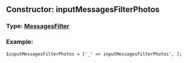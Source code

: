 ## Constructor: inputMessagesFilterPhotos  



### Type: [MessagesFilter](../types/MessagesFilter.md)

### Example:


```
$inputMessagesFilterPhotos = ['_' => inputMessagesFilterPhotos', ];
```